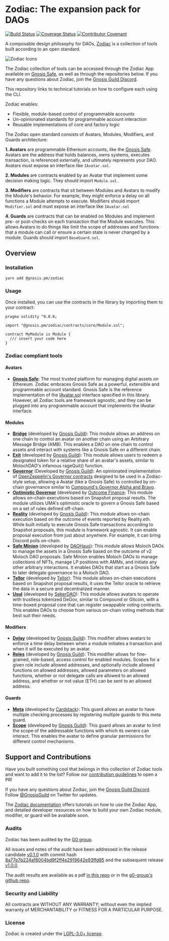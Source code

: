 # Zodiac: The expansion pack for DAOs

[![Build Status](https://github.com/gnosis/zodiac/workflows/zodiac/badge.svg?branch=master)](https://github.com/gnosis/zodiac/actions?branch=master)
[![Coverage Status](https://coveralls.io/repos/github/gnosis/zodiac/badge.svg?branch=master)](https://coveralls.io/github/gnosis/zodiac?branch=master)
[![Contributor Covenant](https://img.shields.io/badge/Contributor%20Covenant-2.1-4baaaa.svg)](https://github.com/gnosis/CODE_OF_CONDUCT)

A composable design philosophy for DAOs, [Zodiac](https://gnosisguild.mirror.xyz/OuhG5s2X5uSVBx1EK4tKPhnUc91Wh9YM0fwSnC8UNcg) is a collection of tools built according to an open standard.

![Zodiac Icons](https://images.mirror-media.xyz/nft/c8c9031b-06b1-4344-baf2-c1d2d24cfc4f.png)

The Zodiac collection of tools can be accessed through the Zodiac App available on [Gnosis Safe](https://gnosis-safe.io/), as well as through the repositories below. If you have any questions about Zodiac, join the [Gnosis Guild Discord](https://discord.gg/wwmBWTgyEq).

This repository links to technical tutorials on how to configure each using the CLI.

Zodiac enables:

- Flexible, module-based control of programmable accounts
- Un-opinionated standards for programmable account interaction
- Reusable implementations of core and factory logic

The Zodiac open standard consists of Avatars, Modules, Modifiers, and Guards architecture:

**1. Avatars** are programmable Ethereum accounts, like the [Gnosis Safe](https://gnosis-safe.io). Avatars are the address that holds balances, owns systems, executes transaction, is referenced externally, and ultimately represents your DAO. Avatars must expose an interface like `IAvatar.sol`.

**2. Modules** are contracts enabled by an Avatar that implement some decision making logic. They should import `Module.sol`.

**3. Modifiers** are contracts that sit between Modules and Avatars to modify the Module's behavior. For example, they might enforce a delay on all functions a Module attempts to execute. Modifiers should import `Modifier.sol` and must expose an interface like `IAvatar.sol`

**4. Guards** are contracts that can be enabled on Modules and implement pre- or post-checks on each transaction that the Module executes. This allows Avatars to do things like limit the scope of addresses and functions that a module can call or ensure a certain state is never changed by a module. Guards should import `BaseGuard.sol`.

## Overview

### Installation

```bash
yarn add @gnosis.pm/zodiac
```

### Usage

Once installed, you can use the contracts in the library by importing them to your contract:

```solidity
pragma solidity ^0.8.6;

import "@gnosis.pm/zodiac/contracts/core/Module.sol";

contract MyModule is Module {
  /// insert your code here
}

```

### Zodiac compliant tools

#### Avatars

- **[Gnosis Safe](https://gnosis-safe.io)**: The most trusted platform for managing digital assets on Ethereum. Zodiac embraces Gnosis Safe as a powerful, extensible and programmable account standard. Gnosis Safe is the reference implementation of the [IAvatar.sol](contracts/interfaces/IAvatar.sol) interface specified in this library. However, all Zodiac tools are framework agnostic, and they can be plugged into any programmable account that implements the IAvatar interface.

#### Modules

- **[Bridge](https://github.com/gnosis/zodiac-module-bridge)** (developed by [Gnosis Guild](https://twitter.com/gnosisguild)): This module allows an address on one chain to control an avatar on another chain using an Arbitrary Message Bridge (AMB). This enables a DAO on one chain to control assets and interact with systems like a Gnosis Safe on a different chain.
- **[Exit](https://github.com/gnosis/zodiac-module-exit)** (developed by [Gnosis Guild](https://twitter.com/gnosisguild)): This module allows users to redeem a designated token for a relative share of an avatar's assets, similar to MolochDAO's infamous rageQuit() function.
- **[Governor](https://github.com/gnosis/zodiac-module-oz-governor/)** (Developed by [Gnosis Guild](https://twitter.com/gnosisguild)): An opinionated implementation of [OpenZeppelin's Governor contracts](https://docs.openzeppelin.com/contracts/4.x/api/governance) designed to be used in a Zodiac-style setup, allowing a Avatar (like a Gnosis Safe) to controlled by on-chain governance similar to [Compound's Governor Alpha and Bravo](https://compound.finance/docs/governance).
- **[Optimistic Governor](https://docs.outcome.finance/optimistic-governance/what-is-the-optimistic-governor)** (developed by [Outcome Finance](https://www.outcome.finance/): This module allows on-chain executions based on Snapshot proposal results. The module utilizes UMA's optimistic oracle to govern a Gnosis Safe based on a set of rules defined off-chain.
- **[Reality](https://github.com/gnosis/zodiac-module-reality)** (developed by [Gnosis Guild](https://twitter.com/gnosisguild)): This module allows on-chain execution based on the outcome of events reported by Reality.eth. While built initially to execute Gnosis Safe transactions according to Snapshot proposals, this module is framework agnostic. It can enable proposal execution from just about anywhere. For example, it can bring Discord polls on-chain.
- **[Safe Minion](https://github.com/HausDAO/MinionSummonerV2/blob/main/contracts/SafeMinion.sol)** (developed by [DAOHaus](https://daohaus.club)): This module allows Moloch DAOs to manage the assets in a Gnosis Safe based on the outcome of v2 Moloch DAO proposals. Safe Minion enables Moloch DAOs to manage collections of NFTs, manage LP positions with AMMs, and initiate any other arbitrary interactions. It enables DAOs that start as a Gnosis Safe to later delegate governance to a Moloch DAO.
- **[Tellor](https://github.com/tellor-io/snapshot-zodiac-module)** (developed by [Tellor](https://tellor.io)): This module allows on-chain executions based on Snapshot proposal results, it uses the Tellor oracle to retrieve the data in a secure and decentralized manner.
- **[Usul](https://github.com/SekerDAO/Usul)** (developed by [SekerDAO](https://github.com/SekerDAO)): This module allows avatars to operate with trustless tokenized DeGov, similar to Compound or Gitcoin, with a time-boxed proposal core that can register swappable voting contracts. This enables DAOs to choose from various on-chain voting methods that best suit their needs.

#### Modifiers

- **[Delay](https://github.com/gnosis/zodiac-modifier-delay)** (developed by [Gnosis Guild](https://twitter.com/gnosisguild)): This modifier allows avatars to enforce a time delay between when a module initiates a transaction and when it will be executed by an avatar.
- **[Roles](https://github.com/gnosis/zodiac-modifier-roles)** (developed by [Gnosis Guild](https://twitter.com/gnosisguild)): This modifier allows for fine-grained, role-based, access control for enabled modules. Scopes for a given role include allowed addresses, and optionally include allowed functions on allowed addresses, allowed parameters on allowed functions, whether or not delegate calls are allowed to an allowed address, and whether or not value (ETH) can be sent to an allowed address.

#### Guards

- **[Meta](https://github.com/cardstack/cardstack-meta-guard)** (developed by [Cardstack](https://twitter.com/cardstack)): This guard allows an avatar to have multiple checking processes by registering multiple guards to this meta guard.
- **[Scope](https://github.com/gnosis/zodiac-guard-scope)** (developed by [Gnosis Guild](https://twitter.com/gnosisguild)): This guard allows an avatar to limit the scope of the addressable functions with which its owners can interact. This enables the avatar to define granular permissions for different control mechanisms.

## Support and Contributions

Have you built something cool that belongs in this collection of Zodiac tools and want to add it to the list? Follow our [contribution guidelines](/CONTRIBUTING.md) to open a PR!

If you have any questions about Zodiac, join the [Gnosis Guild Discord](https://discord.gg/wwmBWTgyEq). Follow [@GnosisGuild](https://twitter.com/gnosisguild) on Twitter for updates.

The [Zodiac documentation](https://gnosis.github.io/zodiac/) offers tutorials on how to use the Zodiac App, and detailed developer resources on how to build your own Zodiac module, modifier, or guard will be available soon.

### Audits

Zodiac has been audited by the [G0 group](https://github.com/g0-group).

All issues and notes of the audit have been addressed in the release candidate [v0.1.0](https://github.com/gnosis/zodiac/releases/tag/v0.1.0) with commit hash [8a77e7b224af8004bd9f2ff4e2919642e93ffd85](https://github.com/gnosis/zodiac/commit/8a77e7b224af8004bd9f2ff4e2919642e93ffd85) and the subsequent release [v1.0.0](https://github.com/gnosis/zodiac/releases/tag/v1.0.0).

The audit results are available as a pdf [in this repo](./audits/GnosisZodiac2021Sep.pdf) or in the [g0-group's github repo](https://github.com/g0-group/Audits/blob/master/GnosisZodiac2021Sep.pdf).

### Security and Liability

All contracts are WITHOUT ANY WARRANTY; without even the implied warranty of MERCHANTABILITY or FITNESS FOR A PARTICULAR PURPOSE.

### License

Zodiac is created under the [LGPL-3.0+ license](LICENSE).
